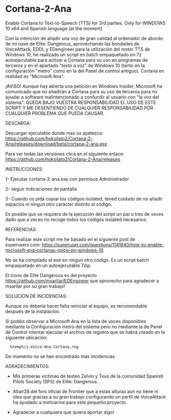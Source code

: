# Cortana-2-Ana
Enable Cortana to Text-to-Speech (TTS) for 3rd parties.
Only for WINDOWS 10 x64 and Spanish language (at the moment)

Con la intención de añadir una voz de gran calidad al ordenador de abordo de mi nave de Elite: Dangerous, aprovechando las bondades de VoiceAttack, EDDI, y EDengineer para la utilización del motor TTS de Windows 10, he realizado un script en batch empaquetado en 7z autoejecutable para activar a Cortana para su uso en programas de terceros y en el apartado "texto a voz" de Windows 10 (tanto en la configuración "metro" como en la del Panel de control antíguo). Cortana en realidad es "Microsoft Ana".

¡AVISO! Aunque hay abierta una petición en Windows Insider, Microsoft ha comunicado que no añadirán a Cortana para su uso de terceros para no ayudar a software malintencionado a confundir al usuario con "la voz del sistema". QUEDA BAJO VUESTRA RESPONSABILIDAD EL USO DE ESTE SCRIPT Y ME DESENTIENDO DE CUALQUIER RESPONSABILIDAD POR CUALQUIER PROBLEMA QUE PUEDA CAUSAR.

DESCARGA:

Descargar ejecutable donde mas os apetezca:
      https://github.com/hoksilato2/Cortana-2-Ana/releases/download/beta/cortana-2-ana.exe

Para ver todas las versiones clica en el siguiente enlace:
      https://github.com/hoksilato2/Cortana-2-Ana/releases


INSTRUCCIONES:

1- Ejecutar cortana-2-ana.exe con permisos Administrador

2- seguir indicaciones de pantalla

3- Cuando os pida copiar los códigos isolated, tened cuidado de no añadir espacios ni ningun otro carácter distinto al código.


Es posible que se requiera de la ejecución del script un par o tres de veces dado que a veces no recoge todos los códigos isolated necesarios.

REFERENCIAS:

Para realizar este script me he basado en el siguiente post de superusers.com:
      https://superuser.com/questions/1141840/how-to-enable-microsoft-eva-cortanas-voice-on-windows-10

No se ha compilado el exe en ningun otro código. Es un script batch empaquetado en un autoejecutable 7zip.

El icono de Elite Dangerous es del proyecto https://github.com/msarilar/EDEngineer que aprovecho para agradecer a msarilar por su gran trabajo!


SOLUCION DE INCIDENCIAS:

Aunque no debería hacer falta reiniciar el equipo, es recomendable después de la instalación.

Si podéis observar a Microsoft Ana en la lista de voces disponibles mediante la Configuración metro del sistema pero no mediante la de Panel de Control intentar ejecutar el archivo de registro que se habrá creado en la siguiente ubicación:

      %temp%\1-Voice-Ana-Cortana.reg
      
      
      
De momento no se han encontrado mas incidencias.


AGRADECIMIENTOS:

- Mis primeras víctimas de testeo Zelvin y Txus de la comunidad Spanish Pilots Society (SPS) de Elite: Dangerous.
- Altair28 del foro oficial de Frontier que a estas alturas aun no tiene ni idea que gracias a su gran trabajo configurando un perfil de VoiceAttack ha ayudado a motivarme para este pequeño proyecto.

- Agradecer a cualquiera que quiera aportar algo!
